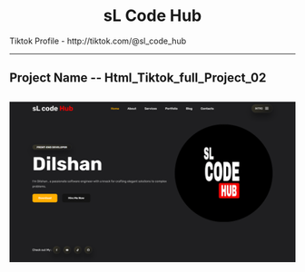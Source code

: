 <h1 align="center">sL Code Hub</h1>

<p>Tiktok Profile - http://tiktok.com/@sl_code_hub </p>

---

<h2>Project Name -- Html_Tiktok_full_Project_02 <h2/>

<img src="https://github.com/Dilshan615/Html_t_full_p_02/blob/main/Portfolio%20Website%20_%20sL%20Code%20Hub.png">
